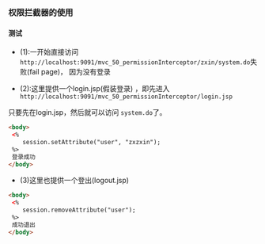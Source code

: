 ### 权限拦截器的使用



#### 测试


* (1):一开始直接访问 `http://localhost:9091/mvc_50_permissionInterceptor/zxin/system.do`失败(fail page)，
因为没有登录

* (2):这里提供一个login.jsp(假装登录) ，即先进入`http://localhost:9091/mvc_50_permissionInterceptor/login.jsp`

只要先在login.jsp，然后就可以访问 `system.do`了。
```html
<body>
 <%
    session.setAttribute("user", "zxzxin");
 %>
 登录成功
</body>
``` 

* (3)这里也提供一个登出(logout.jsp)


```html
<body>
 <%
    session.removeAttribute("user");
 %>
 成功退出
</body>
```
